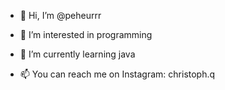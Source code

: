- 👋 Hi, I’m @peheurrr
- 👀 I’m interested in programming
- 🌱 I’m currently learning java

- 📫 You can reach me on Instagram: christoph.q
 

<!---
peheurrr/peheurrr is a ✨ special ✨ repository because its `README.md` (this file) appears on your GitHub profile.
You can click the Preview link to take a look at your changes.
--->
